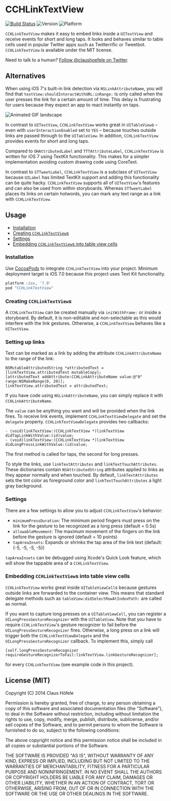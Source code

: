 CCHLinkTextView
===============

[![Build Status](https://travis-ci.org/choefele/CCHLinkTextView.png)](https://travis-ci.org/choefele/CCHLinkTextView)&nbsp;![Version](https://cocoapod-badges.herokuapp.com/v/CCHLinkTextView/badge.png)&nbsp;![Platform](https://cocoapod-badges.herokuapp.com/p/CCHLinkTextView/badge.png)

`CCHLinkTextView` makes it easy to embed links inside a `UITextView` and receive events for short and long taps. It looks and behaves similar to table cells used in popular Twitter apps such as Twitterrific or Tweetbot. `CCHLinkTextView` is available under the MIT license.

Need to talk to a human? [Follow @claushoefele on Twitter](https://twitter.com/claushoefele).

## Alternatives

When using iOS 7's built-in link detection via `NSLinkAttributeName`, you will find that `textView:shouldInteractWithURL:inRange:` is only called when the user presses the link for a certain amount of time. This delay is frustrating for users because they expect an app to react instantly on taps.

![Animated GIF landscape]()

In contrast to `UITextView`, `CCHLinkTextView` works great in `UITableView`s – even with `userInteractionEnabled` set to `YES` – because touches outside links are passed through to the `UITableView`. In addition, `CCHLinkTextView` provides events for short and long taps.

Compared to `OHAttributedLabel` and `TTTAttributeLabel`, `CCHLinkTextView` is written for iOS 7 using TextKit functionality. This makes for a simpler implementation avoiding custom drawing code using CoreText. 

In contrast to `STTweetLabel`, `CCHLinkTextView` is a subclass of `UITextView` because `UILabel` has limited TextKit support and adding this functionality can be quite hacky. `CCHLinkTextView` supports all of `UITextView`'s features and can also be used from within storyboards. Whereas `STTweetLabel` places its links on certain hotwords, you can mark any text range as a link with `CCHLinkTextView`. 

## Usage

- [Installation](#installation)
- [Creating `CCHLinkTextView`s](#creating-cchlinktextviews)
- [Settings](#settings)
- [Embedding `CCHLinkTextView`s into table view cells](#)

### Installation

Use [CocoaPods](http://cocoapods.org) to integrate `CCHLinkTextView` into your project. Minimum deployment target is iOS 7.0 because this project uses Text Kit functionality.

```ruby
platform :ios, '7.0'
pod "CCHLinkTextView"
```

### Creating `CCHLinkTextView`s

A `CCHLinkTextView` can be created manually via `initWithFrame:` or inside a storyboard. By default, it is non-editable and non-selectable as this would interfere with the link gestures. Otherwise, a `CCHLinkTextView` behaves like a `UITextView`.

### Setting up links

Text can be marked as a link by adding the attribute `CCHLinkAttributeName` to the range of the link:

```Obj-C
NSMutableAttributedString *attributedText = [linkTextView.attributedText mutableCopy];
[attributedText addAttribute:CCHLinkAttributeName value:@"0" range:NSMakeRange(0, 20)];
linkTextView.attributedText = attributedText;
```

If you have code using `NSLinkAttributeName`, you can simply replace it with `CCHLinkAttributeName`.

The `value` can be anything you want and will be provided when the link fires. To receive link events, implement `CCHLinkTextViewDelegate` and set the `delegate` property. `CCHLinkTextViewDelegate` provides two callbacks:

```Obj-C
- (void)linkTextView:(CCHLinkTextView *)linkTextView didTapLinkWithValue:(id)value;
- (void)linkTextView:(CCHLinkTextView *)linkTextView didLongPressLinkWithValue:(id)value;
```

The first method is called for taps, the second for long presses.

To style the links, use `linkTextAttributes` and `linkTextTouchAttributes`. These dictionaries contain `NSAttributedString` attributes applied to links as they appear normally and when touched. By default, `linkTextAttributes` sets the tint color as foreground color and `linkTextTouchAttributes` a light gray background. 

### Settings

There are a few settings to allow you to adjust `CCHLinkTextView`'s behavior:

- `minimumPressDuration`: The minimum period fingers must press on the link for the gesture to be recognized as a long press (default = 0.5s)
- `allowableMovement`: The maximum movement of the fingers on the link before the gesture is ignored (default = 10 points)
- `tapAreaInsets`: Expands or shrinks the tap area of the link text (default: {-5, -5, -5, -5})

`tapAreaInsets` can be debugged using Xcode's Quick Look feature, which will show the tappable area of a `CCHLinkTextView`.

### Embedding `CCHLinkTextView`s into table view cells

`CCHLinkTextView` works great inside `UITableViewCell`s because gestures outside links are forwarded to the container view. This means that standard delegate methods such as `tableView:didSelectRowAtIndexPath:` are called as normal.

If you want to capture long presses on a `UITableViewCell`, you can register a `UILongPressGestureRecognizer` with the `UITableView`. Note that you have to require `CCHLinkTextView`'s gesture recognizer to fail before the `UILongPressGestureRecognizer` fires. Otherwise, a long press on a link will trigger both the `CCHLinkTextViewDelegate` and the `UILongPressGestureRecognizer` callback. To implement this, simply call

    [self.longPressGestureRecognizer requireGestureRecognizerToFail:linkTextView.linkGestureRecognizer];
    
for every `CCHLinkTextView` (see example code in this project).

## License (MIT)

Copyright (C) 2014 Claus Höfele

Permission is hereby granted, free of charge, to any person obtaining a copy of this software and associated documentation files (the "Software"), to deal in the Software without restriction, including without limitation the rights to use, copy, modify, merge, publish, distribute, sublicense, and/or sell copies of the Software, and to permit persons to whom the Software is furnished to do so, subject to the following conditions:

The above copyright notice and this permission notice shall be included in all copies or substantial portions of the Software.

THE SOFTWARE IS PROVIDED "AS IS", WITHOUT WARRANTY OF ANY KIND, EXPRESS OR IMPLIED, INCLUDING BUT NOT LIMITED TO THE WARRANTIES OF MERCHANTABILITY, FITNESS FOR A PARTICULAR PURPOSE AND NONINFRINGEMENT. IN NO EVENT SHALL THE AUTHORS OR COPYRIGHT HOLDERS BE LIABLE FOR ANY CLAIM, DAMAGES OR OTHER LIABILITY, WHETHER IN AN ACTION OF CONTRACT, TORT OR OTHERWISE, ARISING FROM, OUT OF OR IN CONNECTION WITH THE SOFTWARE OR THE USE OR OTHER DEALINGS IN THE SOFTWARE.

